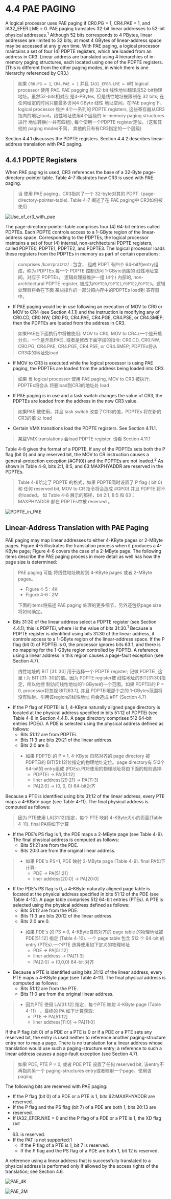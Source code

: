 # 4.4 PAE PAGING
A logical processor uses PAE paging if CR0.PG = 1, CR4.PAE = 1, and
IA32_EFER.LME = 0. PAE paging translates 32-bit linear addresses to 52-bit
physical addresses.<sup>1</sup> Although 52 bits corresponds to 4 PBytes,
linear addresses are limited to 32 bits; at most 4 GBytes of linear-address
space may be accessed at any given time. With PAE paging, a logical processor
maintains a set of four (4) PDPTE registers, which are loaded from an address
in CR3. Linear address are translated using 4 hierarchies of in-memory paging
structures, each located using one of the PDPTE registers. (This is different
from the other paging modes, in which there is one hierarchy referenced by
CR3.)

> 如果 `CR0.PG = 1`, `CR4.PAE = 1` 并且 `IA32_EFER.LME = 0`时 logical processor
> 使用 PAE. PAE pagging 将 32-bit 线性地址翻译成52-bit物理地址。虽然52-bits相对应
> 是4-PBytes, 但是线性地址被限制在 32 bits; 在任何给定的时间只能最多访问4 GByte 线性
> 地址空间。在PAE paging下，logical processor 维护 4个一系列的 PDPTE registers,
> 这些寄存器从CR3指向的地址load。线性地址使用4个层级的 in-memory paging structures进行
> 地址转换(一共有四组), 每个使用一个PDPTE register定位。（这和其他的 paging modes不同，
> 其他的只有有CR3指定的一个层级)

Section 4.4.1 discusses the PDPTE registers. Section 4.4.2 describes
linear-address translation with PAE paging.

## 4.4.1 PDPTE Registers
When PAE paging is used, CR3 references the base of a 32-Byte
page-directory-pointer table. Table 4-7 illustrates how CR3 is used with PAE
paging.

> 当 使用 PAE paging，CR3指向了一个 32-byte对其的
> PDPT（page-directory-pointer-table). Table 4-7 阐述了在 PAE paging中
> CR3如何被使用

![Use_of_cr3_with_pae](pic/Use_of_cr3_with_pae.png)

The page-directory-pointer-table comprises four (4) 64-bit entries called
PDPTEs. Each PDPTE controls access to a 1-GByte region of the linear-address
space. Corresponding to the PDPTEs, the logical processor maintains a set of
four (4) internal, non-architectural PDPTE registers, called PDPTE0, PDPTE1,
PDPTE2, and PDPTE3. The logical processor loads these registers from the PDPTEs
in memory as part of certain operations: 

> comprises /kəmˈpraɪzɪz/ : 包含， 组成 
> PDPT 有四个 64-bit的entry组成，称为 PDPTEs.每一个 PDPTE 控制访问 1-GByte范围的
> 线性地址空间。对应于 PDPTEs， 逻辑处理器维护一组 (4个) 内部的, non-architectural
> PDPTE register, 被成为`PDPTE0`,`PDPTE1`,`PDPTE2`,`PDPTE3`。逻辑处理器将会在下面
> 某些操作的一部分把内存中的PDPTEs load到 寄存器中。

* If PAE paging would be in use following an execution of MOV to CR0 or MOV to
CR4 (see Section 4.1.1) and the instruction is modifying any of CR0.CD,
CR0.NW, CR0.PG, CR4.PAE, CR4.PGE, CR4.PSE, or CR4.SMEP; then the PDPTEs are
loaded from the address in CR3. 

> 如果PAE在下面执行中将被使用: MOV to CR0, MOV to CR4.(一个是开启分页，一个是开启PAE).
> 或者是修改下面字段的指令: CR0.CD, CR0.NW, CR0.PG, CR4.PAE, CR4.PGE, CR4.PSE, or CR4.SMEP;
> PDPTEs将从 CR3中的地址处load

* If MOV to CR3 is executed while the logical processor is using PAE paging, the
PDPTEs are loaded from the address being loaded into CR3. 

> 如果 当 logical processor 使用 PAE paging, MOV to CR3 被执行，PDPTEs将会从
> 将要load到CR3的地址处 load

* If PAE paging is in use and a task switch changes the value of CR3, 
 the PDPTEs are loaded from the address in the new CR3 value. 

> 如果PAE 被使用，并且 task switch 改变了CR3的值，PDPTEs 将在新的CR3的值
> 处 load

* Certain VMX transitions load the PDPTE registers. See Section 4.11.1. 

> 某些VMX translations 会load PDPTE register. 请看 Section 4.11.1

Table 4-8 gives the format of a PDPTE. If any of the PDPTEs sets both the P
flag (bit 0) and any reserved bit, the MOV to CR instruction causes a
general-protection exception (#GP(0)) and the PDPTEs are not
loaded.<sup>2</sup> As shown in Table 4-8, bits 2:1, 8:5, and 63:MAXPHYADDR are
reserved in the PDPTEs.

> Table 4-8给定了 PDPTE 的格式，如果 PDPTE同时设置了 P flag ( bit 0) 和
> 任何 reserved bit, MOV to CR 指令将会造成 #GP(0) 并且 PDPTE 将不会loaded。
> 如 Table 4-8 展示的那样，bit 2:1, 8:5 和 63：MAXPHYADDR 都在 PDPTEs中被
> reserved 。

![PDPTE_in_PAE](pic/PDPTE_in_PAE.png)

## Linear-Address Translation with PAE Paging
PAE paging may map linear addresses to either 4-KByte pages or 2-MByte pages.
Figure 4-5 illustrates the translation process when it produces a 4-KByte
page; Figure 4-6 covers the case of a 2-MByte page. The following items
describe the PAE paging process in more detail as well has how the page size is
determined:

> PAE paging 可能 将线性地址映射到 4-KByte pages 或者 2-MByte pages。
> * Figure 4-5 : 4K
> * Figure 4-6 : 2M
>
> 下面的items将描述 PAE paging 处理的更多细节，另外还包括page size
> 将如何确定。

* Bits 31:30 of the linear address select a PDPTE register (see Section 4.4.1);
this is PDPTEi, where i is the value of bits 31:30.<sup>1</sup> Because a PDPTE
register is identified using bits 31:30 of the linear address, it controls
access to a 1-GByte region of the linear-address space. If the P flag (bit 0)
of PDPTEi is 0, the processor ignores bits 63:1, and there is no mapping for
the 1-GByte region controlled by PDPTEi. A reference using a linear address in
this region causes a page-fault exception (see Section 4.7).

> 线性地址的 BIT [31: 30] 用于选择一个 PDPTE register; 记做 PDPTEi, 这里 i
> 为 BIT [31: 30]的值。因为 PDPTE register被 线性地址的BIT[31:30]指定，所以他控
> 制访问线性地址的1-GByte的一个范围。如果 PDPTEi的 P = 0, processor将忽视 
> BIT[63:1], 并且 PDPTEi哦那个之的 1-GBytes范围将没有映射。引用该region的线性地址
> 将会造成 #PF (Section 4.7)

* If the P flag of PDPTEi is 1, 4-KByte naturally aligned page directory is
located at the physical address specified in bits 51:12 of PDPTEi (see Table
4-8 in Section 4.4.1). A page directory comprises 512 64-bit entries (PDEs). A
PDE is selected using the physical address defined as follows:
    + Bits 51:12 are from PDPTEi.
    + Bits 11:3 are bits 29:21 of the linear address.
    + Bits 2:0 are 0.

> * 如果 PDPTEi 的 P = 1, 4-KByte 自然对齐的 page directory 被 PDPTEi的 
> BIT[51:12]位指定的物理地址定位。page directory有 512个 64-bit的 entry组成
> (PDEs).PDE使用的物理地址将由下面的规则选择:
>   + PDPTEi -> PA[51:12]
>   + liner address[29:21] -> PA[11:3]
>   + PA[2:0] -> (0, 0, 0)  64-bit对齐

Because a PTE is identified using bits 31:12 of the linear address, every PTE
maps a 4-KByte page (see Table 4-11). The final physical address is computed as
follows:

> 因为 PTE使用 LA[31:12]指定，每个 PTE 映射 4-KByte大小的页面(Table 4-11). final
> PA将如下计算

* If the PDE’s PS flag is 1, the PDE maps a 2-MByte page (see Table 4-9). The
final physical address is computed as follows:
    + Bits 51:21 are from the PDE.
    + Bits 20:0 are from the original linear address.

> * 如果 PDE's PS=1, PDE 映射 2-MByte page (Table 4-9). final PA如下计算:
>   + PDE -> PA[51:21]
>   + liner address[20:0] -> PA[20:0]

* If the PDE’s PS flag is 0, a 4-KByte naturally aligned page table is located at
the physical address specified in bits 51:12 of the PDE (see Table 4-10). A
page table comprises 512 64-bit entries (PTEs). A PTE is selected using the
physical address defined as follows:
    + Bits 51:12 are from the PDE.
    + Bits 11:3 are bits 20:12 of the linear address.
    + Bits 2:0 are 0.

> * 如果 PDE's 的 PS = 0, 4-KByte自然对齐的 page table 的物理地址被 PDE[51:12] 
> 指定 (Table 4-10). 一个 page table 包含 512 个 64-bit 的 entry (PTEs).一个PTE
> 选择使用如下定义的物理地址
>    + PDE -> PA[51:12]
>    + liner address -> PA[11:3]
>    + PA[2:0] -> (0,0,0) 64-bit 对齐

* Because a PTE is identified using bits 31:12 of the linear address, every PTE
maps a 4-KByte page (see Table 4-11). The final physical address is computed as
follows:
    + Bits 51:12 are from the PTE.
    + Bits 11:0 are from the original linear address.

> * 因为PTE 使用 LA[31:12] 指定，每个PTE 映射 4-KByte page (Table 4-11） 。最终的
> PA 如下计算获取:
>   + PTE -> PA[51:12]
>   + liner address[11:0] -> PA[11:0]

If the P flag (bit 0) of a PDE or a PTE is 0 or if a PDE or a PTE sets any
reserved bit, the entry is used neither to reference another paging-structure
entry nor to map a page. There is no translation for a linear address whose
translation would use such a paging-structure entry; a reference to such a
linear address causes a page-fault exception (see Section 4.7).

> 如果 PDE, PTE P = 0, 或者 PDE PTE 设置了任何 reserved bit, 该entry不再指向另一个
> paging-structures entry或者映射一个page。使用该 paging 

The following bits are reserved with PAE paging:
* If the P flag (bit 0) of a PDE or a PTE is 1, bits 62:MAXPHYADDR are reserved.
* If the P flag and the PS flag (bit 7) of a PDE are both 1, bits 20:13 are
* reserved. 
* If IA32_EFER.NXE = 0 and the P flag of a PDE or a PTE is 1, the XD flag (bit
* 63) is reserved.
* If the PAT is not supported:1
    + If the P flag of a PTE is 1, bit 7 is reserved.
    + If the P flag and the PS flag of a PDE are both 1, bit 12 is reserved.

A reference using a linear address that is successfully translated to a
physical address is performed only if allowed by the access rights of the
translation; see Section 4.6.

![PAE_4K](pic/PAE_4K.png)

![PAE_2M](pic/PAE_2M.png)
